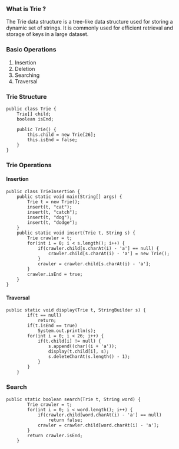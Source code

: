 ### What is Trie  ?
The Trie data structure is a tree-like data structure used for storing a dynamic set of strings. It is commonly used for efficient retrieval and storage of keys in a large dataset. 

### Basic Operations
1. Insertion
2. Deletion
3. Searching
4. Traversal

### Trie Structure
```
public class Trie {
    Trie[] child;
    boolean isEnd;

    public Trie() {
        this.child = new Trie[26];
        this.isEnd = false;
    }
}
```

### Trie Operations

#### Insertion
```
public class TrieInsertion {
    public static void main(String[] args) {
        Trie t = new Trie();
        insert(t, "cat");
        insert(t, "catch");
        insert(t, "dog");
        insert(t, "dodge");
    }
    public static void insert(Trie t, String s) {
        Trie crawler = t;
        for(int i = 0; i < s.length(); i++) {
            if(crawler.child[s.charAt(i) - 'a'] == null) {
                crawler.child[s.charAt(i) - 'a'] = new Trie();
            }
            crawler = crawler.child[s.charAt(i) - 'a'];
        }
        crawler.isEnd = true;
    }
}

```
#### Traversal

```
public static void display(Trie t, StringBuilder s) {
        if(t == null)
            return;
        if(t.isEnd == true)
            System.out.println(s);
        for(int i = 0; i < 26; i++) {
            if(t.child[i] != null) {
                s.append((char)(i + 'a'));
                display(t.child[i], s);
                s.deleteCharAt(s.length() - 1);
            }
        }
    }
```

### Search

```
public static boolean search(Trie t, String word) {
        Trie crawler = t;
        for(int i = 0; i < word.length(); i++) {
            if(crawler.child[word.charAt(i) - 'a'] == null)
                return false;
            crawler = crawler.child[word.charAt(i) - 'a'];
        }
        return crawler.isEnd;
    }
```

